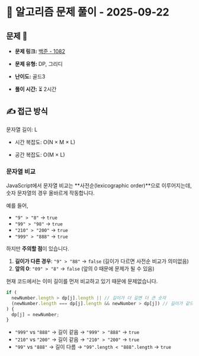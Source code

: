 # 📝 알고리즘 문제 풀이 - 2025-09-22

## 문제 📖

- **문제 링크:** [백준 - 1082](https://www.acmicpc.net/problem/1082)

- **문제 유형:** DP, 그리디

- **난이도:** 골드3

- **풀이 시간:** ⏳ 2시간

## ✍ 접근 방식

문자열 길이: L

- 시간 복잡도: O(N × M × L)

- 공간 복잡도: O(M × L)

### 문자열 비교

JavaScript에서 문자열 비교는 **사전순(lexicographic order)**으로 이루어지는데, 숫자 문자열의 경우 올바르게 작동합니다.

예를 들어,

- `"9" > "8"` → `true`
- `"99" > "98"` → `true`
- `"210" > "200"` → `true`
- `"999" > "888"` → `true`

하지만 **주의할 점**이 있습니다.

1. **길이가 다른 경우**: `"9" > "88"` → `false` (길이가 다르면 사전순 비교가 의미없음)
2. **앞의 0**: `"09" > "8"` → `false` (앞의 0 때문에 문제가 될 수 있음)

현재 코드에서는 이미 길이를 먼저 비교하고 있기 때문에 문제없습니다.

```js
if (
  newNumber.length > dp[j].length || // 길이가 더 길면 더 큰 숫자
  (newNumber.length === dp[j].length && newNumber > dp[j]) // 길이가 같으면 사전순 비교
) {
  dp[j] = newNumber;
}
```

- `"999"` vs `"888"` → 길이 같음 → `"999" > "888"` → `true`
- `"210"` vs `"200"` → 길이 같음 → `"210" > "200"` → `true`
- `"99"` vs `"888"` → 길이 다름 → `"99".length < "888".length` → `true`
